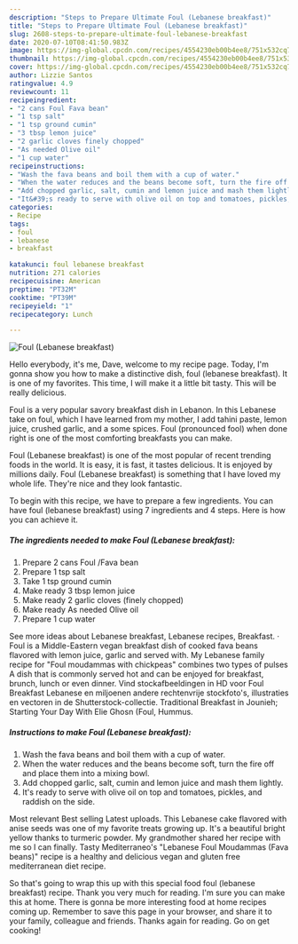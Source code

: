 ```yaml
---
description: "Steps to Prepare Ultimate Foul (Lebanese breakfast)"
title: "Steps to Prepare Ultimate Foul (Lebanese breakfast)"
slug: 2608-steps-to-prepare-ultimate-foul-lebanese-breakfast
date: 2020-07-10T08:41:50.983Z
image: https://img-global.cpcdn.com/recipes/4554230eb00b4ee8/751x532cq70/foul-lebanese-breakfast-recipe-main-photo.jpg
thumbnail: https://img-global.cpcdn.com/recipes/4554230eb00b4ee8/751x532cq70/foul-lebanese-breakfast-recipe-main-photo.jpg
cover: https://img-global.cpcdn.com/recipes/4554230eb00b4ee8/751x532cq70/foul-lebanese-breakfast-recipe-main-photo.jpg
author: Lizzie Santos
ratingvalue: 4.9
reviewcount: 11
recipeingredient:
- "2 cans Foul Fava bean"
- "1 tsp salt"
- "1 tsp ground cumin"
- "3 tbsp lemon juice"
- "2 garlic cloves finely chopped"
- "As needed Olive oil"
- "1 cup water"
recipeinstructions:
- "Wash the fava beans and boil them with a cup of water."
- "When the water reduces and the beans become soft, turn the fire off and place them into a mixing bowl."
- "Add chopped garlic, salt, cumin and lemon juice and mash them lightly."
- "It&#39;s ready to serve with olive oil on top and tomatoes, pickles, and raddish on the side."
categories:
- Recipe
tags:
- foul
- lebanese
- breakfast

katakunci: foul lebanese breakfast 
nutrition: 271 calories
recipecuisine: American
preptime: "PT32M"
cooktime: "PT39M"
recipeyield: "1"
recipecategory: Lunch

---
```



![Foul (Lebanese breakfast)](https://img-global.cpcdn.com/recipes/4554230eb00b4ee8/751x532cq70/foul-lebanese-breakfast-recipe-main-photo.jpg)

Hello everybody, it's me, Dave, welcome to my recipe page. Today, I'm gonna show you how to make a distinctive dish, foul (lebanese breakfast). It is one of my favorites. This time, I will make it a little bit tasty. This will be really delicious.

Foul is a very popular savory breakfast dish in Lebanon. In this Lebanese take on foul, which I have learned from my mother, I add tahini paste, lemon juice, crushed garlic, and a some spices. Foul (pronounced fool) when done right is one of the most comforting breakfasts you can make.

Foul (Lebanese breakfast) is one of the most popular of recent trending foods in the world. It is easy, it is fast, it tastes delicious. It is enjoyed by millions daily. Foul (Lebanese breakfast) is something that I have loved my whole life. They're nice and they look fantastic.


To begin with this recipe, we have to prepare a few ingredients. You can have foul (lebanese breakfast) using 7 ingredients and 4 steps. Here is how you can achieve it.

<!--inarticleads1-->

##### The ingredients needed to make Foul (Lebanese breakfast):

1. Prepare 2 cans Foul /Fava bean
1. Prepare 1 tsp salt
1. Take 1 tsp ground cumin
1. Make ready 3 tbsp lemon juice
1. Make ready 2 garlic cloves (finely chopped)
1. Make ready As needed Olive oil
1. Prepare 1 cup water


See more ideas about Lebanese breakfast, Lebanese recipes, Breakfast. · Foul is a Middle-Eastern vegan breakfast dish of cooked fava beans flavored with lemon juice, garlic and served with. My Lebanese family recipe for &#34;Foul moudammas with chickpeas&#34; combines two types of pulses A dish that is commonly served hot and can be enjoyed for breakfast, brunch, lunch or even dinner. Vind stockafbeeldingen in HD voor Foul Breakfast Lebanese en miljoenen andere rechtenvrije stockfoto&#39;s, illustraties en vectoren in de Shutterstock-collectie. Traditional Breakfast in Jounieh; Starting Your Day With Elie Ghosn (Foul, Hummus. 

<!--inarticleads2-->

##### Instructions to make Foul (Lebanese breakfast):

1. Wash the fava beans and boil them with a cup of water.
1. When the water reduces and the beans become soft, turn the fire off and place them into a mixing bowl.
1. Add chopped garlic, salt, cumin and lemon juice and mash them lightly.
1. It&#39;s ready to serve with olive oil on top and tomatoes, pickles, and raddish on the side.


Most relevant Best selling Latest uploads. This Lebanese cake flavored with anise seeds was one of my favorite treats growing up. It&#39;s a beautiful bright yellow thanks to turmeric powder. My grandmother shared her recipe with me so I can finally. Tasty Mediterraneo&#39;s &#34;Lebanese Foul Moudammas (Fava beans)&#34; recipe is a healthy and delicious vegan and gluten free mediterranean diet recipe. 

So that's going to wrap this up with this special food foul (lebanese breakfast) recipe. Thank you very much for reading. I'm sure you can make this at home. There is gonna be more interesting food at home recipes coming up. Remember to save this page in your browser, and share it to your family, colleague and friends. Thanks again for reading. Go on get cooking!
